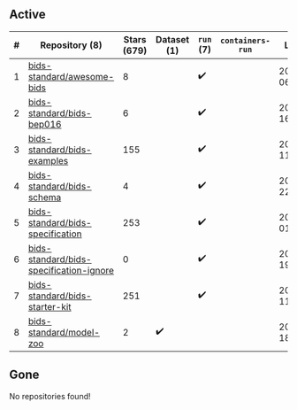 ## Active
| # | Repository (8) | Stars (679) | Dataset (1) | `run` (7) | `containers-run` | Last Modified |
| --- | --- | --- | --- | --- | --- | --- |
| 1 | [bids-standard/awesome-bids](https://github.com/bids-standard/awesome-bids) | 8 |  | :heavy_check_mark: |  | 2024-04-16 06:28:37+00:00 |
| 2 | [bids-standard/bids-bep016](https://github.com/bids-standard/bids-bep016) | 6 |  | :heavy_check_mark: |  | 2024-04-05 16:13:10+00:00 |
| 3 | [bids-standard/bids-examples](https://github.com/bids-standard/bids-examples) | 155 |  | :heavy_check_mark: |  | 2024-04-20 11:03:20+00:00 |
| 4 | [bids-standard/bids-schema](https://github.com/bids-standard/bids-schema) | 4 |  | :heavy_check_mark: |  | 2024-02-06 22:14:59+00:00 |
| 5 | [bids-standard/bids-specification](https://github.com/bids-standard/bids-specification) | 253 |  | :heavy_check_mark: |  | 2024-04-21 01:03:10+00:00 |
| 6 | [bids-standard/bids-specification-ignore](https://github.com/bids-standard/bids-specification-ignore) | 0 |  | :heavy_check_mark: |  | 2022-07-14 19:58:22+00:00 |
| 7 | [bids-standard/bids-starter-kit](https://github.com/bids-standard/bids-starter-kit) | 251 |  | :heavy_check_mark: |  | 2024-04-21 11:45:55+00:00 |
| 8 | [bids-standard/model-zoo](https://github.com/bids-standard/model-zoo) | 2 | :heavy_check_mark: |  |  | 2023-08-07 18:42:26+00:00 |

## Gone
No repositories found!
